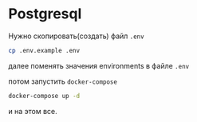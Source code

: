 # Postgresql

Нужно скопировать(создать) файл `.env`
```sh
cp .env.example .env
```

далее поменять значения environments в файле `.env`

потом запустить `docker-compose`
```sh
docker-compose up -d
```

и на этом все.
